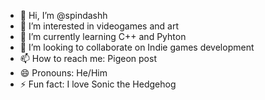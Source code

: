 - 👋 Hi, I’m @spindashh
- 👀 I’m interested in videogames and art
- 🌱 I’m currently learning C++ and Pyhton
- 💞️ I’m looking to collaborate on Indie games development
- 📫 How to reach me: Pigeon post
- 😄 Pronouns: He/Him
- ⚡ Fun fact: I love Sonic the Hedgehog

<!---
spindashh/spindashh is a ✨ special ✨ repository because its `README.md` (this file) appears on your GitHub profile.
You can click the Preview link to take a look at your changes.
--->
